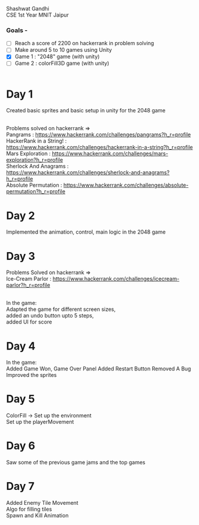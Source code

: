 Shashwat Gandhi <br>
CSE 1st Year MNIT Jaipur <br>

### Goals - <br>
- [ ] Reach a score of 2200 on hackerrank in problem solving  <br>
- [ ] Make around 5 to 10 games using Unity
- [x] Game 1 : "2048" game (with unity) <br>
- [ ] Game 2 : colorFill3D game (with unity) <br><br>

# Day 1 
  Created basic sprites and basic setup in unity for the 2048 game <br><br>

  Problems solved on hackerrank =>  <br>
    Pangrams : https://www.hackerrank.com/challenges/pangrams?h_r=profile <br>
    HackerRank in a String! : https://www.hackerrank.com/challenges/hackerrank-in-a-string?h_r=profile <br>
    Mars Exploration : https://www.hackerrank.com/challenges/mars-exploration?h_r=profile <br>
    Sherlock And Anagrams : https://www.hackerrank.com/challenges/sherlock-and-anagrams?h_r=profile <br>
    Absolute Permutation : https://www.hackerrank.com/challenges/absolute-permutation?h_r=profile <br>
    
# Day 2  
  Implemented the animation, control, main logic in the 2048 game <br>

# Day 3
  Problems Solved on hackerrank => <br>
  Ice-Cream Parlor : https://www.hackerrank.com/challenges/icecream-parlor?h_r=profile <br><br>
  
  In the game: <br>
  Adapted the game for different screen sizes, <br>
  added an undo button upto 5 steps, <br>
  added UI for score <br>
  
# Day 4
  In the game: <br>
  Added Game Won, Game Over Panel
  Added Restart Button
  Removed A Bug
  Improved the sprites
  
  # Day 5
  ColorFill -> Set up the environment <br>
  <t> Set up the playerMovement <br>
  
  # Day 6
  Saw some of the previous game jams and the top games <br>
  
  # Day 7
  Added Enemy Tile Movement <br>
  Algo for filling tiles <br>
  Spawn and Kill Animation <br>

  
